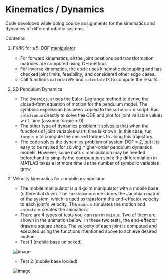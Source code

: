# Kinematics / Dynamics
 
Code developed while doing course assignments for the kinematics and dynamics of different robotic systems. 

Contents:
1. FK/IK for a 5-DOF [manipulator](http://www.lynxmotion.com/c-130-al5d.aspx)
   - For forward kinematics, all the joint positions and transformation matrices are computed using DH method. 
   - For inverse kinematics, the code uses kinematic decoupling and has checked joint limits, feasibility, and considered other edge cases.
   - Call functions `calculateFK` and `calculateIK` to compute the results.
2. 2D Pendulum Dynamics
   - The `dynamics.m` uses the Euler-Lagrange method to derive the closed-form equation of motion for the pendulum model. The symbolic expression has been copied to the `solution.m` script. Run `solution.m` directly to solve the ODE and plot for joint variable values w.r.t. time (assume torque = 0).
   - The other type of dynamics problem it solves is that when the functions of joint variables w.r.t. time is known. In this case, run `torque.m` to compute the desired torques to along this trajectory.
   - The code solves the dynamics problem of system DOF = 2, but it is easy to be revised for solving higher-order pendulum dynamics models. However, some matrix manipulation may be needed beforehand to simplify the computation since the differentiation in MATLAB takes a lot more time as the number of symbolic variables grow.
3. Velocity kinematics for a mobile manipulator
   - The mobile manipulator is a 4-joint manipulator with a mobile base (differential drive). The `jacobian.m` code stores the Jacobian matrix of the system, which is used to transform the end-effector velocity to each joint's velocity. The `main.m` simulates the motion and `animate.m` creates the animation.
   - There are 4 types of tests you can run in `main.m`. Two of them are shown in the animation below. In these two tests, the end-effector draws a square shape. The velocity of each joint is computed and executed using the functions mentioned above to achieve desired motion.
   - Test 1 (mobile base unlocked)

   ![image](https://github.com/tiansy97/Kinematics-Dynamics/blob/master/Mobile%20manipulator/test1.gif)
   
   - Test 2 (mobile base locked)

   ![image](https://github.com/tiansy97/Kinematics-Dynamics/blob/master/Mobile%20manipulator/test2.gif)
   
